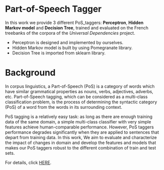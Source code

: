 # Part-of-Speech Tagger

In this work we provide 3 different PoS_taggers: **Perceptron**, **Hidden Markov model** and **Decision Tree**, trained and evaluated on the French treebanks of the corpora of the *Universal Dependencies* project.

- Perceptron is designed and implemented by ourselves.
- Hidden Markov model is built by using Pomegranate library.
- Decision Tree is imported from sklearn library.

# Background

In corpus linguistics, a Part-of-Speech (PoS) is a category of words which have similar grammatical properties as nouns, verbs, adjectives, adverbs, etc. Part-of-Speech tagging, which can be considered as a multi-class classification problem, is the process of determining the syntactic category (PoS) of a word from the words in its surrounding context.

PoS tagging is a relatively easy task: as long as there are enough training data of the same domain, a simple multi-class classifier with very simple features achieve human-comparable performance. However, PoS taggers performance degrades significantly when they are applied to sentences that depart from training data. In this work, We aim to evaluate and characterize the impact of changes in domain and develop the features and models that makes our PoS taggers robust to the different combination of train and test sets.

For details, click [HERE](https://github.com/JiangnanH/PoS_Classifier/blob/master/Rapport_de_Projet_final_de_Machine_Learning.pdf).
